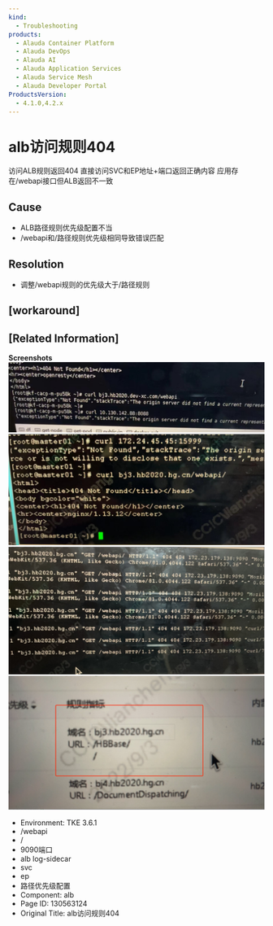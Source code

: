 ```yaml
---
kind:
  - Troubleshooting
products:
  - Alauda Container Platform
  - Alauda DevOps
  - Alauda AI
  - Alauda Application Services
  - Alauda Service Mesh
  - Alauda Developer Portal
ProductsVersion:
  - 4.1.0,4.2.x
---
```

<!-- A type of document that involves encountering a fault, diagnosing it, performing root cause analysis, and providing solutions. -->

# alb访问规则404

访问ALB规则返回404 直接访问SVC和EP地址+端口返回正确内容 应用存在/webapi接口但ALB返回不一致

## Cause
- ALB路径规则优先级配置不当
- /webapi和/路径规则优先级相同导致错误匹配

## Resolution
- 调整/webapi规则的优先级大于/路径规则

## [workaround]

## [Related Information]
**Screenshots**
![](assets/albfang-wen-gui-ze-404/image2022-11-18_17-48-9.png)
![](assets/albfang-wen-gui-ze-404/image2022-11-18_17-48-31.png)
![](assets/albfang-wen-gui-ze-404/image2022-11-18_17-59-22.png)
![](assets/albfang-wen-gui-ze-404/image2022-11-18_17-59-40.png)
- Environment: TKE 3.6.1
- /webapi
- /
- 9090端口
- alb log-sidecar
- svc
- ep
- 路径优先级配置
- Component: alb
- Page ID: 130563124
- Original Title: alb访问规则404
